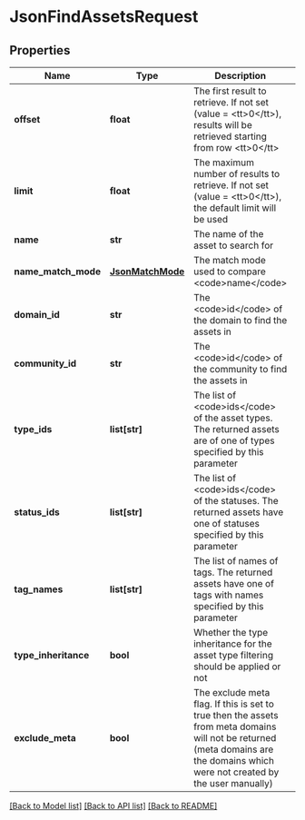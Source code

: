 # JsonFindAssetsRequest

## Properties
Name | Type | Description | Notes
------------ | ------------- | ------------- | -------------
**offset** | **float** | The first result to retrieve. If not set (value &#x3D; &lt;tt&gt;0&lt;/tt&gt;), results will be retrieved starting from row &lt;tt&gt;0&lt;/tt&gt; | [optional] 
**limit** | **float** | The maximum number of results to retrieve. If not set (value &#x3D; &lt;tt&gt;0&lt;/tt&gt;), the default limit will be used | [optional] 
**name** | **str** | The name of the asset to search for | [optional] 
**name_match_mode** | [**JsonMatchMode**](JsonMatchMode.md) | The match mode used to compare &lt;code&gt;name&lt;/code&gt; | [optional] 
**domain_id** | **str** | The &lt;code&gt;id&lt;/code&gt; of the domain to find the assets in | [optional] 
**community_id** | **str** | The &lt;code&gt;id&lt;/code&gt; of the community to find the assets in | [optional] 
**type_ids** | **list[str]** | The list of &lt;code&gt;ids&lt;/code&gt; of the asset types. The returned assets are of one of types specified by this parameter | [optional] 
**status_ids** | **list[str]** | The list of &lt;code&gt;ids&lt;/code&gt; of the statuses. The returned assets have one of statuses specified by this parameter | [optional] 
**tag_names** | **list[str]** | The list of names of tags. The returned assets have one of tags with names specified by this parameter | [optional] 
**type_inheritance** | **bool** | Whether the type inheritance for the asset type filtering should be applied or not | [optional] 
**exclude_meta** | **bool** | The exclude meta flag. If this is set to true then the assets from meta domains will not be returned (meta domains are the domains which were not created by the user manually) | [optional] 

[[Back to Model list]](../README.md#documentation-for-models) [[Back to API list]](../README.md#documentation-for-api-endpoints) [[Back to README]](../README.md)


